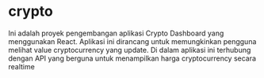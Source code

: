 # crypto

Ini adalah proyek pengembangan aplikasi Crypto Dashboard yang menggunakan React. Aplikasi ini dirancang untuk memungkinkan pengguna melihat value cryptocurrency yang update. Di dalam aplikasi ini terhubung dengan API yang berguna untuk menampilkan harga cryptocurrency secara realtime
